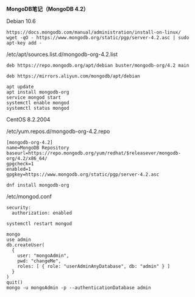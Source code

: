 **MongoDB笔记（MongoDB 4.2）**

Debian 10.6
```
https://docs.mongodb.com/manual/administration/install-on-linux/
wget -qO - https://www.mongodb.org/static/pgp/server-4.2.asc | sudo apt-key add -
```
/etc/apt/sources.list.d/mongodb-org-4.2.list
```
deb https://repo.mongodb.org/apt/debian buster/mongodb-org/4.2 main
```
```
deb https://mirrors.aliyun.com/mongodb/apt/debian
```
```
apt update
apt install mongodb-org
service mongod start
systemctl enable mongod
systemctl status mongod
```
CentOS 8.2.2004

/etc/yum.repos.d/mongodb-org-4.2.repo
```
[mongodb-org-4.2]
name=MongoDB Repository
baseurl=https://repo.mongodb.org/yum/redhat/$releasever/mongodb-org/4.2/x86_64/
gpgcheck=1
enabled=1
gpgkey=https://www.mongodb.org/static/pgp/server-4.2.asc
```
```
dnf install mongodb-org
```
/etc/mongod.conf
```
security:
  authorization: enabled
```
```
systemctl restart mongod
```
```
mongo
use admin
db.createUser(
  {
    user: "mongoAdmin",
    pwd: "changeMe",
    roles: [ { role: "userAdminAnyDatabase", db: "admin" } ]
  }
)
quit()
mongo -u mongoAdmin -p --authenticationDatabase admin
```
